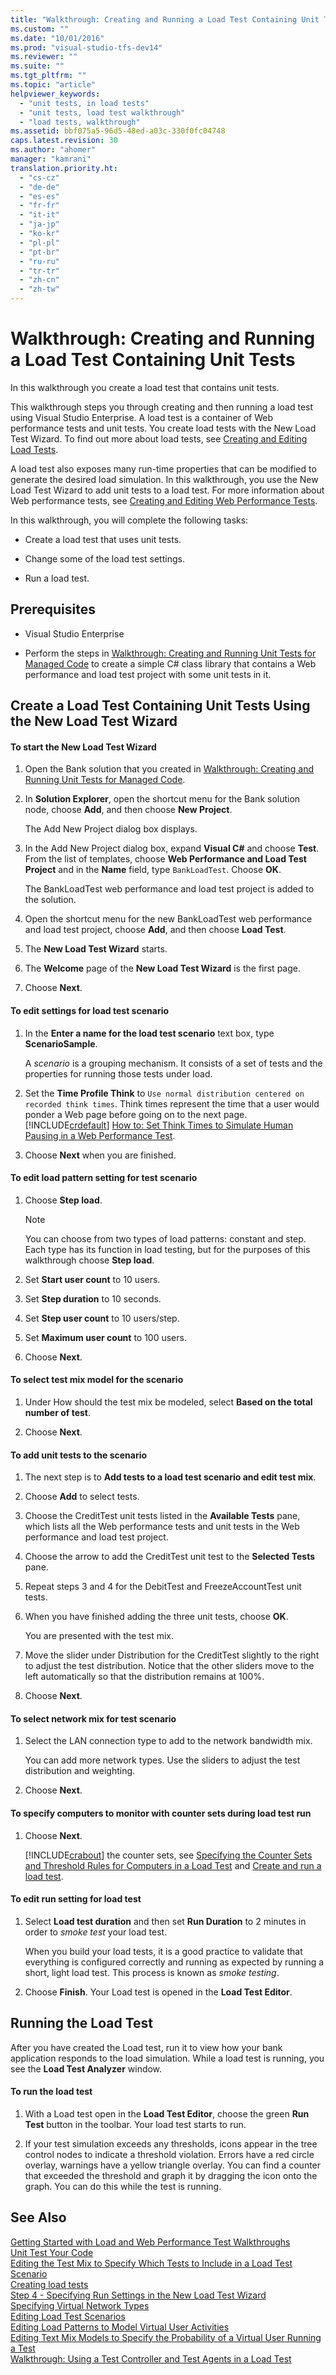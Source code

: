 ```yaml
---
title: "Walkthrough: Creating and Running a Load Test Containing Unit Tests"
ms.custom: ""
ms.date: "10/01/2016"
ms.prod: "visual-studio-tfs-dev14"
ms.reviewer: ""
ms.suite: ""
ms.tgt_pltfrm: ""
ms.topic: "article"
helpviewer_keywords: 
  - "unit tests, in load tests"
  - "unit tests, load test walkthrough"
  - "load tests, walkthrough"
ms.assetid: bbf075a5-96d5-48ed-a03c-330f0fc04748
caps.latest.revision: 30
ms.author: "ahomer"
manager: "kamrani"
translation.priority.ht: 
  - "cs-cz"
  - "de-de"
  - "es-es"
  - "fr-fr"
  - "it-it"
  - "ja-jp"
  - "ko-kr"
  - "pl-pl"
  - "pt-br"
  - "ru-ru"
  - "tr-tr"
  - "zh-cn"
  - "zh-tw"
---
```

# Walkthrough: Creating and Running a Load Test Containing Unit Tests
In this walkthrough you create a load test that contains unit tests.  
  
 This walkthrough steps you through creating and then running a load test using Visual Studio Enterprise. A load test is a container of Web performance tests and unit tests. You create load tests with the New Load Test Wizard. To find out more about load tests, see [Creating and Editing Load Tests](http://msdn.microsoft.com/en-us/e2985d15-60a7-4177-93b4-f986c2936337).  
  
 A load test also exposes many run-time properties that can be modified to generate the desired load simulation. In this walkthrough, you use the New Load Test Wizard to add unit tests to a load test. For more information about Web performance tests, see [Creating and Editing Web Performance Tests](http://msdn.microsoft.com/en-us/8bf5f2a7-c693-47d6-9282-5946480151dc).  
  
 In this walkthrough, you will complete the following tasks:  
  
-   Create a load test that uses unit tests.  
  
-   Change some of the load test settings.  
  
-   Run a load test.  
  
## Prerequisites  
  
-   Visual Studio Enterprise  
  
-   Perform the steps in [Walkthrough: Creating and Running Unit Tests for Managed Code](../code-quality/walkthrough--creating-and-running-unit-tests-for-managed-code.md) to create a simple C# class library that contains a Web performance and load test project with some unit tests in it.  
  
## Create a Load Test Containing Unit Tests Using the New Load Test Wizard  
  
#### To start the New Load Test Wizard  
  
1.  Open the Bank solution that you created in [Walkthrough: Creating and Running Unit Tests for Managed Code](../code-quality/walkthrough--creating-and-running-unit-tests-for-managed-code.md).  
  
2.  In **Solution Explorer**, open the shortcut menu for the Bank solution node, choose **Add**, and then choose **New Project**.  
  
     The Add New Project dialog box displays.  
  
3.  In the Add New Project dialog box, expand **Visual C#** and choose **Test**. From the list of templates, choose **Web Performance and Load Test Project** and in the **Name** field, type `BankLoadTest`. Choose **OK**.  
  
     The BankLoadTest web performance and load test project is added to the solution.  
  
4.  Open the shortcut menu for the new BankLoadTest web performance and load test project, choose **Add**, and then choose **Load Test**.  
  
5.  The **New Load Test Wizard** starts.  
  
6.  The **Welcome** page of the **New Load Test Wizard** is the first page.  
  
7.  Choose **Next**.  
  
#### To edit settings for load test scenario  
  
1.  In the **Enter a name for the load test scenario** text box, type **ScenarioSample**.  
  
     A *scenario* is a grouping mechanism. It consists of a set of tests and the properties for running those tests under load.  
  
2.  Set the **Time Profile Think** to `Use normal distribution centered on recorded think times`. Think times represent the time that a user would ponder a Web page before going on to the next page. [!INCLUDE[crdefault](../code-quality/includes/crdefault_md.md)] [How to: Set Think Times to Simulate Human Pausing in a Web Performance Test](../test_notintoc/how-to--set-think-times-to-simulate-human-pausing-in-a-web-performance-test.md).  
  
3.  Choose **Next** when you are finished.  
  
#### To edit load pattern setting for test scenario  
  
1.  Choose **Step load**.  
  
    > [!NOTE]
    >  You can choose from two types of load patterns: constant and step. Each type has its function in load testing, but for the purposes of this walkthrough choose **Step load**.  
  
2.  Set **Start user count** to 10 users.  
  
3.  Set **Step duration** to 10 seconds.  
  
4.  Set **Step user count** to 10 users/step.  
  
5.  Set **Maximum user count** to 100 users.  
  
6.  Choose **Next**.  
  
#### To select test mix model for the scenario  
  
1.  Under How should the test mix be modeled, select **Based on the total number of test**.  
  
2.  Choose **Next**.  
  
#### To add unit tests to the scenario  
  
1.  The next step is to **Add tests to a load test scenario and edit test mix**.  
  
2.  Choose **Add** to select tests.  
  
3.  Choose the CreditTest unit tests listed in the **Available Tests** pane, which lists all the Web performance tests and unit tests in the Web performance and load test project.  
  
4.  Choose the arrow to add the CreditTest unit test to the **Selected Tests** pane.  
  
5.  Repeat steps 3 and 4 for the DebitTest and FreezeAccountTest unit tests.  
  
6.  When you have finished adding the three unit tests, choose **OK**.  
  
     You are presented with the test mix.  
  
7.  Move the slider under Distribution for the CreditTest slightly to the right to adjust the test distribution. Notice that the other sliders move to the left automatically so that the distribution remains at 100%.  
  
8.  Choose **Next**.  
  
#### To select network mix for test scenario  
  
1.  Select the LAN connection type to add to the network bandwidth mix.  
  
     You can add more network types. Use the sliders to adjust the test distribution and weighting.  
  
2.  Choose **Next**.  
  
#### To specify computers to monitor with counter sets during load test run  
  
1.  Choose **Next**.  
  
     [!INCLUDE[crabout](../code-quality/includes/crabout_md.md)] the counter sets, see [Specifying the Counter Sets and Threshold Rules for Computers in a Load Test](../test/specifying-the-counter-sets-and-threshold-rules-for-computers-in-a-load-test.md) and [Create and run a load test](http://msdn.microsoft.com/en-us/7041cbcf-9ab1-4579-98ff-8f296aeaded4).  
  
#### To edit run setting for load test  
  
1.  Select **Load test duration** and then set **Run Duration** to 2 minutes in order to *smoke test* your load test.  
  
     When you build your load tests, it is a good practice to validate that everything is configured correctly and running as expected by running a short, light load test. This process is known as *smoke testing*.  
  
2.  Choose **Finish**. Your Load test is opened in the **Load Test Editor**.  
  
## Running the Load Test  
 After you have created the Load test, run it to view how your bank application responds to the load simulation. While a load test is running, you see the **Load Test Analyzer** window.  
  
#### To run the load test  
  
1.  With a Load test open in the **Load Test Editor**, choose the green **Run Test** button in the toolbar. Your load test starts to run.  
  
2.  If your test simulation exceeds any thresholds, icons appear in the tree control nodes to indicate a threshold violation. Errors have a red circle overlay, warnings have a yellow triangle overlay. You can find a counter that exceeded the threshold and graph it by dragging the icon onto the graph. You can do this while the test is running.  
  
## See Also  
 [Getting Started with Load and Web Performance Test Walkthroughs](http://msdn.microsoft.com/en-us/5d754a49-565c-4f1b-9e5f-ac40ae3fff27)   
 [Unit Test Your Code](../code-quality/unit-test-your-code.md)   
 [Editing the Test Mix to Specify Which Tests to Include in a Load Test Scenario](../test/303e1d70-5d98-424a-b51e-e0898e16d3f8.md)   
 [Creating load tests](../test_notintoc/creating-load-tests.md)   
 [Step 4 - Specifying Run Settings in the New Load Test Wizard](../test_notintoc/creating-load-tests.md#CreatingLoadTestsUsingWizardStep4)   
 [Specifying Virtual Network Types](../test/specifying-virtual-network-types-in-a-load-test-scenario.md)   
 [Editing Load Test Scenarios](../test/editing-load-test-scenarios-using-the-load-test-editor.md)   
 [Editing Load Patterns to Model Virtual User Activities](../test/editing-load-patterns-to-model-virtual-user-activities.md)   
 [Editing Text Mix Models to Specify the Probability of a Virtual User Running a Test](../test/e3b7d952-9012-400a-8131-3444390a6066.md)   
 [Walkthrough: Using a Test Controller and Test Agents in a Load Test](../test/walkthrough--using-a-test-controller-and-test-agents-in-a-load-test.md)